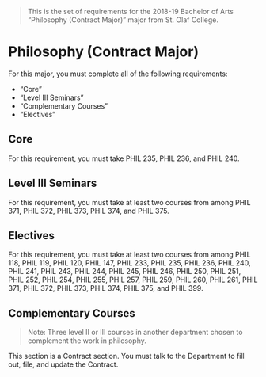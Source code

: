 > This is the set of requirements for the 2018-19 Bachelor of Arts “Philosophy
> (Contract Major)” major from St. Olaf College.

# Philosophy (Contract Major)
For this major, you must complete all of the following requirements:

- “Core”
- “Level III Seminars”
- “Complementary Courses”
- “Electives”

## Core
For this requirement, you must take PHIL 235, PHIL 236, and PHIL 240.


## Level III Seminars
For this requirement, you must take at least two courses from among PHIL 371, PHIL 372, PHIL 373, PHIL 374, and PHIL 375.


## Electives
For this requirement, you must take at least two courses from among PHIL 118, PHIL 119, PHIL 120, PHIL 147, PHIL 233, PHIL 235, PHIL 236, PHIL 240, PHIL 241, PHIL 243, PHIL 244, PHIL 245, PHIL 246, PHIL 250, PHIL 251, PHIL 252, PHIL 254, PHIL 255, PHIL 257, PHIL 259, PHIL 260, PHIL 261, PHIL 371, PHIL 372, PHIL 373, PHIL 374, PHIL 375, and PHIL 399.


## Complementary Courses
> Note: Three level II or III courses in another department chosen to complement
> the work in philosophy.

This section is a Contract section. You must talk to the Department to fill out,
file, and update the Contract.

